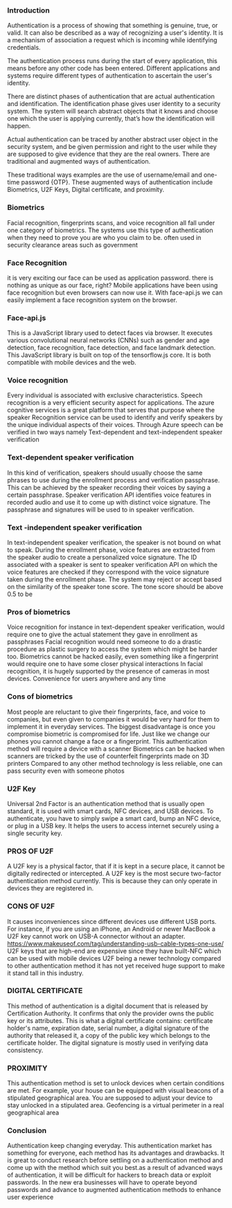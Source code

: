 ### Introduction
Authentication is a process of showing that something is genuine, true, or valid. It can also be described as a way of recognizing a user's identity. It is a mechanism of association a request which is incoming while identifying credentials. 

The authentication process runs during the start of every application, this means before any other code has been entered. Different applications and systems require different types of authentication to ascertain the user's identity.

There are distinct phases of authentication that are actual authentication and identification. The identification phase gives user identity to a security system. The system will search abstract objects that it knows and choose one which the user is applying currently, that’s how the identification will happen.

 Actual authentication can be traced by another abstract user object in the security system, and be given permission and right to the user while they are supposed to give evidence that they are the real owners. 
There are traditional and augmented ways of authentication. 

These traditional ways examples are the use of username/email and one-time password {OTP}. These augmented ways of authentication include Biometrics, U2F Keys, Digital certificate, and proximity.

### Biometrics
Facial recognition, fingerprints scans, and voice recognition all fall under one category of biometrics. The systems use this type of authentication when they need to prove you are who you claim to be. often used in security clearance areas such as government 

### Face Recognition
it is very exciting our face can be used as application password. there is nothing as unique as our face, right? Mobile applications have been using face recognition but even browsers can now use it. With face-api.js we can easily implement a face recognition system on the browser.

### Face-api.js
This is a JavaScript library used to detect faces via browser. It executes various convolutional neural networks (CNNs) such as gender and age detection, face recognition, face detection, and face landmark detection. This JavaScript library is built on top of the tensorflow.js core. It is both compatible with mobile devices and the web.

### Voice recognition
Every individual is associated with exclusive characteristics. Speech recognition is a very efficient security aspect for applications. The azure cognitive services is a great platform that serves that purpose where the speaker Recognition service can be used to identify and verify speakers by the unique individual aspects of their voices. Through Azure speech can be verified in two ways namely Text-dependent and text-independent speaker verification

### Text-dependent speaker verification
In this kind of verification, speakers should usually choose the same phrases to use during the enrollment process and verification passphrase. This can be achieved by the speaker recording their voices by saying a certain passphrase. Speaker verification API identifies voice features in recorded audio and use it to come up with distinct voice signature. The passphrase and signatures will be used to in speaker verification.   

### Text -independent speaker verification
In text-independent speaker verification, the speaker is not bound on what to speak. During the enrollment phase, voice features are extracted from the speaker audio to create a personalized voice signature. The ID associated with a speaker is sent to speaker verification API on which the voice features are checked if they correspond with the voice signature taken during the enrollment phase.  The system may reject or accept based on the similarity of the speaker tone score. The tone score should be above 0.5 to be

### Pros of biometrics
Voice recognition for instance in text-dependent speaker verification, would require one to give the actual statement they gave in enrollment as passphrases
Facial recognition would need someone to do a drastic procedure as plastic surgery to access the system which might be harder too.
Biometrics cannot be hacked easily, even something like a fingerprint would require one to have some closer physical interactions
In facial recognition, it is hugely supported by the presence of cameras in most devices.
Convenience for users anywhere and any time

### Cons of biometrics
Most people are reluctant to give their fingerprints, face, and voice to companies, but even given to companies it would be very hard for them to implement it in everyday services.
The biggest disadvantage is once you compromise biometric is compromised for life. Just like we change our phones you cannot change a face or a fingerprint. 
This authentication method will require a device with a scanner 
Biometrics can be hacked when scanners are tricked by the use of counterfeit fingerprints made on 3D printers
Compared to any other method technology is less reliable, one can pass security even with someone photos

### U2F Key
Universal 2nd Factor is an authentication method that is usually open standard, it is used with smart cards, NFC devices, and USB devices. To authenticate, you have to simply swipe a smart card, bump an NFC device, or plug in a USB key. It helps the users to access internet securely using a single security key.

### PROS OF U2F
A U2F key is a physical factor, that if it is kept in a secure place, it cannot be digitally redirected or intercepted. A U2F key is the most secure two-factor authentication method currently. This is because they can only operate in devices they are registered in.

### CONS OF U2F
It causes inconveniences since different devices use different USB ports.  For instance, if you are using an iPhone, an Android or newer MacBook a U2F key cannot work on USB-A connector without an adapter. https://www.makeuseof.com/tag/understanding-usb-cable-types-one-use/
 U2F keys that are high-end are expensive since they have built-NFC which can be used with mobile devices
U2F being a newer technology compared to other authentication method it has not yet received huge support to make it stand tall in this industry. 

### DIGITAL CERTIFICATE
This method of authentication is a digital document that is released by Certification Authority. It confirms that only the provider owns the public key or its attributes. This is what a digital certificate contains: certificate holder's name, expiration date, serial number, a digital signature of the authority that released it, a copy of the public key which belongs to the certificate holder. The digital signature is mostly used in verifying data consistency. 

### PROXIMITY
This authentication method is set to unlock devices when certain conditions are met.  For example, your house can be equipped with visual beacons of a stipulated geographical area. You are supposed to adjust your device to stay unlocked in a stipulated area. Geofencing is a virtual perimeter in a real geographical area

### Conclusion
 Authentication keep changing everyday. This authentication market has something for everyone, each method has its advantages and drawbacks. It is great to conduct research before settling on a authentication method and come up with the method which suit you best.as a result of advanced ways of authentication, it will be difficult for hackers to breach data or exploit passwords. In the new era businesses will have to operate beyond passwords and advance to augmented authentication methods to enhance user experience
